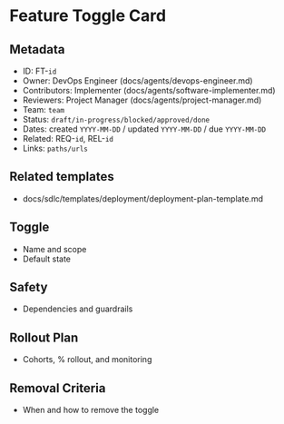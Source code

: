 # Feature Toggle Card

## Metadata

- ID: FT-`id`
- Owner: DevOps Engineer (docs/agents/devops-engineer.md)
- Contributors: Implementer (docs/agents/software-implementer.md)
- Reviewers: Project Manager (docs/agents/project-manager.md)
- Team: `team`
- Status: `draft/in-progress/blocked/approved/done`
- Dates: created `YYYY-MM-DD` / updated `YYYY-MM-DD` / due `YYYY-MM-DD`
- Related: REQ-`id`, REL-`id`
- Links: `paths/urls`

## Related templates

- docs/sdlc/templates/deployment/deployment-plan-template.md

## Toggle

- Name and scope
- Default state

## Safety

- Dependencies and guardrails

## Rollout Plan

- Cohorts, % rollout, and monitoring

## Removal Criteria

- When and how to remove the toggle
